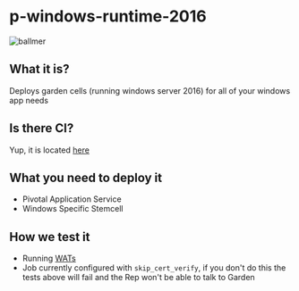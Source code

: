 # p-windows-runtime-2016

![ballmer](http://i.giphy.com/mwDdHHKyuHe6c.gif)

## What it is?

Deploys garden cells (running windows server 2016) for all of your windows app needs

## Is there CI?

Yup, it is located [here](https://releng.ci.cf-app.com/teams/main/pipelines/wrt-2016::2.0)

## What you need to deploy it

- Pivotal Application Service
- Windows Specific Stemcell

## How we test it

- Running [WATs](https://github.com/cloudfoundry/wats)
- Job currently configured with `skip_cert_verify`, if you don't do this the tests above will fail and the Rep won't be able to talk to Garden

